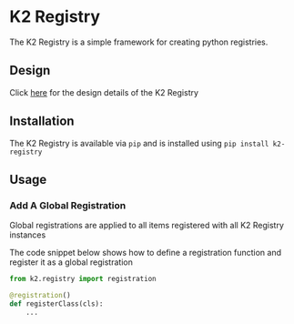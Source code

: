 # K2 Registry

The K2 Registry is a simple framework for creating python registries.

## Design

Click [here](./docs/design/design.md) for the design details of the K2 Registry

## Installation

The K2 Registry is available via `pip` and is installed using `pip install k2-registry`

## Usage

### Add A Global Registration

Global registrations are applied to all items registered with all K2 Registry instances

The code snippet below shows how to define a registration function and register it as a global registration

```python
from k2.registry import registration

@registration()
def registerClass(cls):
    ...
    
```





